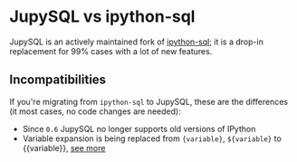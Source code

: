 # JupySQL vs ipython-sql

JupySQL is an actively maintained fork of [ipython-sql](https://github.com/catherinedevlin/ipython-sql); it is a drop-in replacement for 99% cases with a lot of new features.

## Incompatibilities

If you're migrating from `ipython-sql` to JupySQL, these are the differences (it most cases, no code changes are needed):

- Since `0.6` JupySQL no longer supports old versions of IPython
- Variable expansion is being replaced from `{variable}`, `${variable}` to {{variable}}, [see more](https://jupysql.ploomber.io/en/latest/user-guide/template.html)